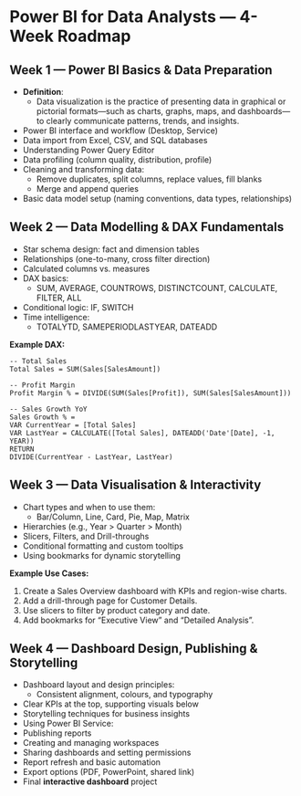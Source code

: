 # Power BI for Data Analysts — 4-Week Roadmap

## Week 1 — Power BI Basics & Data Preparation

- **Definition**:
  - Data visualization is the practice of presenting data in graphical or pictorial formats—such as charts, graphs, maps, and dashboards—to clearly communicate patterns, trends, and insights.
- Power BI interface and workflow (Desktop, Service)
- Data import from Excel, CSV, and SQL databases
- Understanding Power Query Editor
- Data profiling (column quality, distribution, profile)
- Cleaning and transforming data:
  - Remove duplicates, split columns, replace values, fill blanks
  - Merge and append queries
- Basic data model setup (naming conventions, data types, relationships)

## Week 2 — Data Modelling & DAX Fundamentals

- Star schema design: fact and dimension tables
- Relationships (one-to-many, cross filter direction)
- Calculated columns vs. measures
- DAX basics:
  - SUM, AVERAGE, COUNTROWS, DISTINCTCOUNT, CALCULATE, FILTER, ALL
- Conditional logic: IF, SWITCH
- Time intelligence:
  - TOTALYTD, SAMEPERIODLASTYEAR, DATEADD

**Example DAX:**

```dax
-- Total Sales
Total Sales = SUM(Sales[SalesAmount])

-- Profit Margin
Profit Margin % = DIVIDE(SUM(Sales[Profit]), SUM(Sales[SalesAmount]))

-- Sales Growth YoY
Sales Growth % = 
VAR CurrentYear = [Total Sales]
VAR LastYear = CALCULATE([Total Sales], DATEADD('Date'[Date], -1, YEAR))
RETURN
DIVIDE(CurrentYear - LastYear, LastYear)
```

## Week 3 — Data Visualisation & Interactivity

- Chart types and when to use them:
  - Bar/Column, Line, Card, Pie, Map, Matrix
- Hierarchies (e.g., Year > Quarter > Month)
- Slicers, Filters, and Drill-throughs
- Conditional formatting and custom tooltips
- Using bookmarks for dynamic storytelling

**Example Use Cases:**

1. Create a Sales Overview dashboard with KPIs and region-wise charts.
2. Add a drill-through page for Customer Details.
3. Use slicers to filter by product category and date.
4. Add bookmarks for “Executive View” and “Detailed Analysis”.

## Week 4 — Dashboard Design, Publishing & Storytelling

- Dashboard layout and design principles:
  - Consistent alignment, colours, and typography
- Clear KPIs at the top, supporting visuals below
- Storytelling techniques for business insights
- Using Power BI Service:
- Publishing reports
- Creating and managing workspaces
- Sharing dashboards and setting permissions
- Report refresh and basic automation
- Export options (PDF, PowerPoint, shared link)
- Final **interactive dashboard** project
